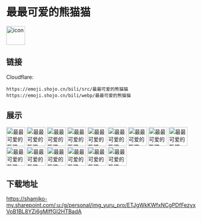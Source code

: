 # 最最可爱的熊猫猫
<img src="https://emoji.shojo.cn/bili/src/最最可爱的熊猫猫/icon.png" width="50" height="50" alt="icon">

## 链接
Cloudflare:
```
https://emoji.shojo.cn/bili/src/最最可爱的熊猫猫
https://emoji.shojo.cn/bili/webp/最最可爱的熊猫猫
```
## 展示
<img src="https://emoji.shojo.cn/bili/src/最最可爱的熊猫猫/最最可爱的熊猫猫-抱抱.png" width="50" height="50" alt="最最可爱的熊猫猫-抱抱">
<img src="https://emoji.shojo.cn/bili/src/最最可爱的熊猫猫/最最可爱的熊猫猫-别来沾边.png" width="50" height="50" alt="最最可爱的熊猫猫-别来沾边">
<img src="https://emoji.shojo.cn/bili/src/最最可爱的熊猫猫/最最可爱的熊猫猫-乖巧.png" width="50" height="50" alt="最最可爱的熊猫猫-乖巧">
<img src="https://emoji.shojo.cn/bili/src/最最可爱的熊猫猫/最最可爱的熊猫猫-揉脸.png" width="50" height="50" alt="最最可爱的熊猫猫-揉脸">
<img src="https://emoji.shojo.cn/bili/src/最最可爱的熊猫猫/最最可爱的熊猫猫-围观.png" width="50" height="50" alt="最最可爱的熊猫猫-围观">
<img src="https://emoji.shojo.cn/bili/src/最最可爱的熊猫猫/最最可爱的熊猫猫-叉会腰.png" width="50" height="50" alt="最最可爱的熊猫猫-叉会腰">
<img src="https://emoji.shojo.cn/bili/src/最最可爱的熊猫猫/最最可爱的熊猫猫-虚弱.png" width="50" height="50" alt="最最可爱的熊猫猫-虚弱">
<img src="https://emoji.shojo.cn/bili/src/最最可爱的熊猫猫/最最可爱的熊猫猫-熬夜赶稿.png" width="50" height="50" alt="最最可爱的熊猫猫-熬夜赶稿">
<img src="https://emoji.shojo.cn/bili/src/最最可爱的熊猫猫/最最可爱的熊猫猫-鼓掌.png" width="50" height="50" alt="最最可爱的熊猫猫-鼓掌">
<img src="https://emoji.shojo.cn/bili/src/最最可爱的熊猫猫/最最可爱的熊猫猫-送fafa.png" width="50" height="50" alt="最最可爱的熊猫猫-送fafa">
<img src="https://emoji.shojo.cn/bili/src/最最可爱的熊猫猫/最最可爱的熊猫猫-摸摸头.png" width="50" height="50" alt="最最可爱的熊猫猫-摸摸头">
<img src="https://emoji.shojo.cn/bili/src/最最可爱的熊猫猫/最最可爱的熊猫猫-好耶.png" width="50" height="50" alt="最最可爱的熊猫猫-好耶">
<img src="https://emoji.shojo.cn/bili/src/最最可爱的熊猫猫/最最可爱的熊猫猫-悠闲.png" width="50" height="50" alt="最最可爱的熊猫猫-悠闲">
<img src="https://emoji.shojo.cn/bili/src/最最可爱的熊猫猫/最最可爱的熊猫猫-干饭.png" width="50" height="50" alt="最最可爱的熊猫猫-干饭">
<img src="https://emoji.shojo.cn/bili/src/最最可爱的熊猫猫/最最可爱的熊猫猫-魔法.png" width="50" height="50" alt="最最可爱的熊猫猫-魔法">

## 下载地址

https://shamiko-my.sharepoint.com/:u:/g/personal/img_yuru_pro/ETJgWkKWfxNCgPDfFezyxVoB1BL8YZi6gMlffGI2HTBadA